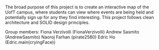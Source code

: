 The broad purpose of this project is to create an interactive map of the UofT campus, where students can view where events are being held and potentially sign up for any they find interesting.
This project follows clean architecture and SOLID design principles. 

Group members:
Fiona Verzivolli (FionaVerzivolli)
Andrew Sasmito (AndrewSasmito)
Naoroj Farhan (pirate2580)
Edric Ho (Edric.main(cryingFace))
